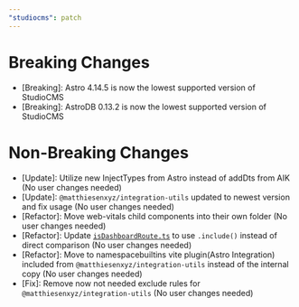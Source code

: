 ```yaml
---
"studiocms": patch
---
```


# Breaking Changes

- [Breaking]: Astro 4.14.5 is now the lowest supported version of StudioCMS
- [Breaking]: AstroDB 0.13.2 is now the lowest supported version of StudioCMS

# Non-Breaking Changes

- [Update]: Utilize new InjectTypes from Astro instead of addDts from AIK (No user changes needed)
- [Update]: `@matthiesenxyz/integration-utils` updated to newest version and fix usage (No user changes needed)
- [Refactor]: Move web-vitals child components into their own folder (No user changes needed)
- [Refactor]: Update [`isDashboardRoute.ts`](https://github.com/astrolicious/studiocms/blob/main/packages/studioCMS/src/integrations/studioCMSDashboard/routes/dashboard/components/isDashboardRoute.ts) to use `.include()` instead of direct comparison (No user changes needed)
- [Refactor]: Move to namespacebuiltins vite plugin(Astro Integration) included from `@matthiesenxyz/integration-utils` instead of the internal copy (No user changes needed)
- [Fix]: Remove now not needed exclude rules for `@matthiesenxyz/integration-utils` (No user changes needed)